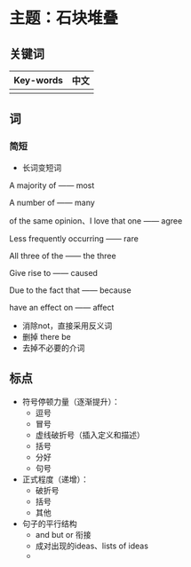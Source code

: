 # 主题：石块堆叠

## 关键词

| Key-words | 中文 |
| --------- | ---- |
|           |      |

## 词

### 简短

- 长词变短词

A majority of —— most

A number of —— many

of the same opinion、I love that one —— agree 

Less frequently occurring —— rare

All three of the —— the three

Give rise to —— caused

Due to the fact that —— because

have an effect on —— affect 

- 消除not，直接采用反义词
- 删掉 there be
- 去掉不必要的介词

## 标点

- 符号停顿力量（逐渐提升）：
  - 逗号
  - 冒号
  - 虚线破折号（插入定义和描述）
  - 括号
  - 分好
  - 句号
- 正式程度（递增）：
  - 破折号
  - 括号
  - 其他
- 句子的平行结构
  - and but or 衔接
  - 成对出现的ideas、lists of ideas
  - 

